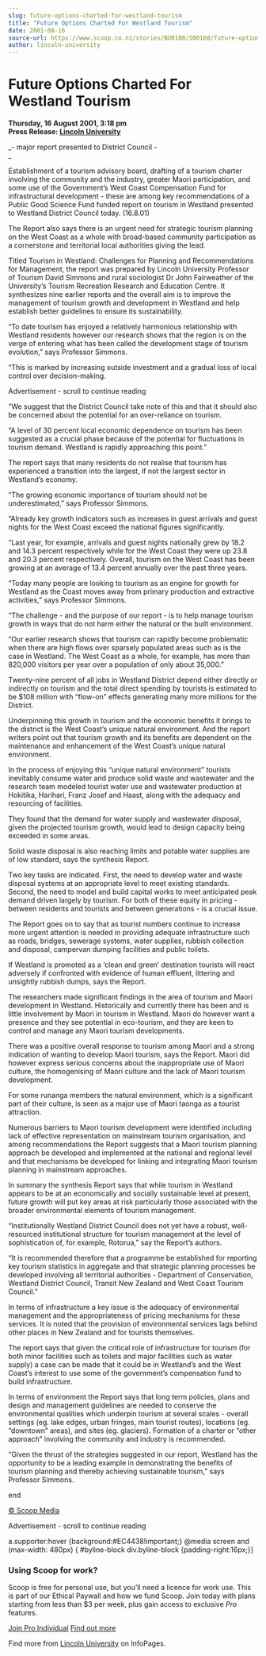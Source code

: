 ```yaml
---
slug: future-options-charted-for-westland-tourism
title: "Future Options Charted For Westland Tourism"
date: 2001-08-16
source-url: https://www.scoop.co.nz/stories/BU0108/S00168/future-options-charted-for-westland-tourism.htm
author: lincoln-university
---
```

Future Options Charted For Westland Tourism
===========================================

**Thursday, 16 August 2001, 3:18 pm**  
**Press Release: [Lincoln University](https://info.scoop.co.nz/Lincoln_University)**

_\- major report presented to District Council -  
_

Establishment of a tourism advisory board, drafting of a tourism charter involving the community and the industry, greater Maori participation, and some use of the Government’s West Coast Compensation Fund for infrastructural development - these are among key recommendations of a Public Good Science Fund funded report on tourism in Westland presented to Westland District Council today. (16.8.01)

The Report also says there is an urgent need for strategic tourism planning on the West Coast as a whole with broad-based community participation as a cornerstone and territorial local authorities giving the lead.

Titled Tourism in Westland: Challenges for Planning and Recommendations for Management, the report was prepared by Lincoln University Professor of Tourism David Simmons and rural sociologist Dr John Fairweather of the University’s Tourism Recreation Research and Education Centre. It synthesizes nine earlier reports and the overall aim is to improve the management of tourism growth and development in Westland and help establish better guidelines to ensure its sustainability.

“To date tourism has enjoyed a relatively harmonious relationship with Westland residents however our research shows that the region is on the verge of entering what has been called the development stage of tourism evolution,” says Professor Simmons.

“This is marked by increasing outside investment and a gradual loss of local control over decision-making.

Advertisement - scroll to continue reading





“We suggest that the District Council take note of this and that it should also be concerned about the potential for an over-reliance on tourism.

“A level of 30 percent local economic dependence on tourism has been suggested as a crucial phase because of the potential for fluctuations in tourism demand. Westland is rapidly approaching this point.”

The report says that many residents do not realise that tourism has experienced a transition into the largest, if not the largest sector in Westland’s economy.

“The growing economic importance of tourism should not be underestimated,” says Professor Simmons.

“Already key growth indicators such as increases in guest arrivals and guest nights for the West Coast exceed the national figures significantly.

“Last year, for example, arrivals and guest nights nationally grew by 18.2 and 14.3 percent respectively while for the West Coast they were up 23.8 and 20.3 percent respectively. Overall, tourism on the West Coast has been growing at an average of 13.4 percent annually over the past three years.

“Today many people are looking to tourism as an engine for growth for Westland as the Coast moves away from primary production and extractive activities,” says Professor Simmons.

“The challenge - and the purpose of our report - is to help manage tourism growth in ways that do not harm either the natural or the built environment.

“Our earlier research shows that tourism can rapidly become problematic when there are high flows over sparsely populated areas such as is the case in Westland. The West Coast as a whole, for example, has more than 820,000 visitors per year over a population of only about 35,000.”

Twenty-nine percent of all jobs in Westland District depend either directly or indirectly on tourism and the total direct spending by tourists is estimated to be $108 million with “flow-on” effects generating many more millions for the District.

Underpinning this growth in tourism and the economic benefits it brings to the district is the West Coast’s unique natural environment. And the report writers point out that tourism growth and its benefits are dependent on the maintenance and enhancement of the West Coast’s unique natural environment.

In the process of enjoying this “unique natural environment” tourists inevitably consume water and produce solid waste and wastewater and the research team modeled tourist water use and wastewater production at Hokitika, Harihari, Franz Josef and Haast, along with the adequacy and resourcing of facilities.

They found that the demand for water supply and wastewater disposal, given the projected tourism growth, would lead to design capacity being exceeded in some areas.

Solid waste disposal is also reaching limits and potable water supplies are of low standard, says the synthesis Report.

Two key tasks are indicated. First, the need to develop water and waste disposal systems at an appropriate level to meet existing standards. Second, the need to model and build capital works to meet anticipated peak demand driven largely by tourism. For both of these equity in pricing - between residents and tourists and between generations - is a crucial issue.

The Report goes on to say that as tourist numbers continue to increase more urgent attention is needed in providing adequate infrastructure such as roads, bridges, sewerage systems, water supplies, rubbish collection and disposal, campervan dumping facilities and public toilets.

If Westland is promoted as a ‘clean and green’ destination tourists will react adversely if confronted with evidence of human effluent, littering and unsightly rubbish dumps, says the Report.

The researchers made significant findings in the area of tourism and Maori development in Westland. Historically and currently there has been and is little involvement by Maori in tourism in Westland. Maori do however want a presence and they see potential in eco-tourism, and they are keen to control and manage any Maori tourism developments.

There was a positive overall response to tourism among Maori and a strong indication of wanting to develop Maori tourism, says the Report. Maori did however express serious concerns about the inappropriate use of Maori culture, the homogenising of Maori culture and the lack of Maori tourism development.

For some runanga members the natural environment, which is a significant part of their culture, is seen as a major use of Maori taonga as a tourist attraction.

Numerous barriers to Maori tourism development were identified including lack of effective representation on mainstream tourism organisation, and among recommendations the Report suggests that a Maori tourism planning approach be developed and implemented at the national and regional level and that mechanisms be developed for linking and integrating Maori tourism planning in mainstream approaches.

In summary the synthesis Report says that while tourism in Westland appears to be at an economically and socially sustainable level at present, future growth will put key areas at risk particularly those associated with the broader environmental elements of tourism management.

“Institutionally Westland District Council does not yet have a robust, well-resourced institutional structure for tourism management at the level of sophistication of, for example, Rotorua,” say the Report’s authors.

“It is recommended therefore that a programme be established for reporting key tourism statistics in aggregate and that strategic planning processes be developed involving all territorial authorities - Department of Conservation, Westland District Council, Transit New Zealand and West Coast Tourism Council.”

In terms of infrastructure a key issue is the adequacy of environmental management and the appropriateness of pricing mechanisms for these services. It is noted that the provision of environmental services lags behind other places in New Zealand and for tourists themselves.

The report says that given the critical role of infrastructure for tourism (for both minor facilities such as toilets and major facilities such as water supply) a case can be made that it could be in Westland’s and the West Coast’s interest to use some of the government’s compensation fund to build infrastructure.

In terms of environment the Report says that long term policies, plans and design and management guidelines are needed to conserve the environmental qualities which underpin tourism at several scales - overall settings (eg. lake edges, urban fringes, main tourist routes), locations (eg. “downtown” areas), and sites (eg. glaciers). Formation of a charter or “other approach” involving the community and industry is recommended.

“Given the thrust of the strategies suggested in our report, Westland has the opportunity to be a leading example in demonstrating the benefits of tourism planning and thereby achieving sustainable tourism,” says Professor Simmons.

end

[© Scoop Media](http://www.scoop.co.nz/about/terms.html)  

Advertisement - scroll to continue reading



a.supporter:hover {background:#EC4438!important;} @media screen and (max-width: 480px) { #byline-block div.byline-block {padding-right:16px;}}

### Using Scoop for work?

Scoop is free for personal use, but you’ll need a licence for work use. This is part of our Ethical Paywall and how we fund Scoop. Join today with plans starting from less than $3 per week, plus gain access to exclusive _Pro_ features.  
  
[Join Pro Individual](https://pro.scoop.co.nz/Individual/?from=ProIn24) [Find out more](https://pro.scoop.co.nz/using-scoop-for-work/?from=ProIn24)

Find more from [Lincoln University](https://info.scoop.co.nz/Lincoln_University) on InfoPages.